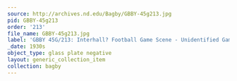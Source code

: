 ```yaml
---
source: http://archives.nd.edu/Bagby/GBBY-45g213.jpg
pid: GBBY-45g213
order: '213'
file_name: GBBY-45g213.jpg
label: 'GBBY 45G/213: Interhall? Football Game Scene - Unidentified Game - c1930s'
_date: 1930s
object_type: glass plate negative
layout: generic_collection_item
collection: bagby
---
```

